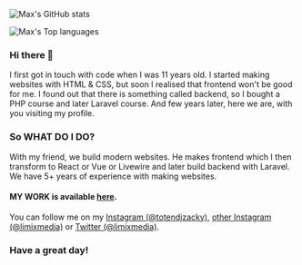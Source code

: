 ![Max's GitHub stats](https://github-readme-stats.vercel.app/api?username=djlimix&count_private=true&show_icons=true)

![Max's Top languages](https://github-readme-stats.vercel.app/api/top-langs/?username=djlimix&layout=compact)

### Hi there 👋

I first got in touch with code when I was 11 years old. I started making websites with HTML & CSS, but soon I realised that frontend won't be good for me. I found out that there is something called backend, so I bought a PHP course and later Laravel course. And few years later, here we are, with you visiting my profile.

### So WHAT DO I DO?

With my friend, we build modern websites. He makes frontend which I then transform to React or Vue or Livewire and later build backend with Laravel. We have 5+ years of experience with making websites.

#### MY WORK is available [here](https://limixmedia.com).

You can follow me on my [Instagram (@totendjzacky)](https://instagram.com/totendjzacky), [other Instagram (@limixmedia)](https://instagram.com/limixmedia) or [Twitter (@limixmedia)](https://twitter.com/limixmedia).
### Have a great day! 

<!--
**djlimix/djlimix** is a ✨ _special_ ✨ repository because its `README.md` (this file) appears on your GitHub profile.

Here are some ideas to get you started:

- 🔭 I’m currently working on ...
- 🌱 I’m currently learning ...
- 👯 I’m looking to collaborate on ...
- 🤔 I’m looking for help with ...
- 💬 Ask me about ...
- 📫 How to reach me: ...
- 😄 Pronouns: ...
- ⚡ Fun fact: ...
-->
